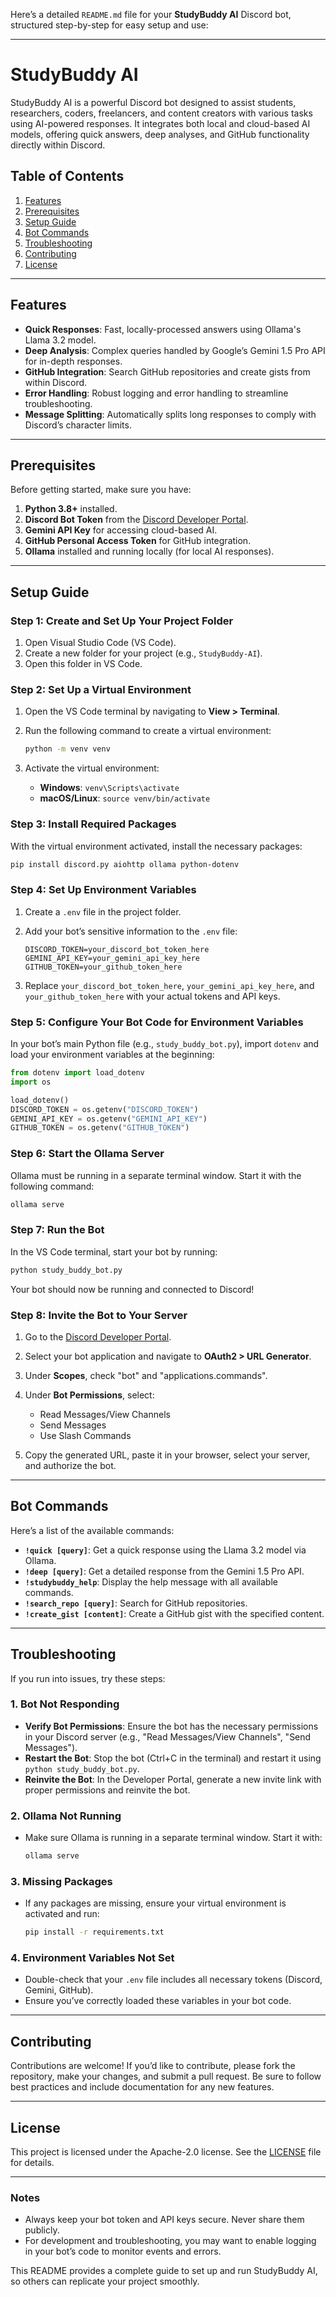 Here’s a detailed `README.md` file for your **StudyBuddy AI** Discord bot, structured step-by-step for easy setup and use:

---

# StudyBuddy AI

StudyBuddy AI is a powerful Discord bot designed to assist students, researchers, coders, freelancers, and content creators with various tasks using AI-powered responses. It integrates both local and cloud-based AI models, offering quick answers, deep analyses, and GitHub functionality directly within Discord.

## Table of Contents

1. [Features](#features)
2. [Prerequisites](#prerequisites)
3. [Setup Guide](#setup-guide)
4. [Bot Commands](#bot-commands)
5. [Troubleshooting](#troubleshooting)
6. [Contributing](#contributing)
7. [License](#license)

---

## Features

- **Quick Responses**: Fast, locally-processed answers using Ollama's Llama 3.2 model.
- **Deep Analysis**: Complex queries handled by Google’s Gemini 1.5 Pro API for in-depth responses.
- **GitHub Integration**: Search GitHub repositories and create gists from within Discord.
- **Error Handling**: Robust logging and error handling to streamline troubleshooting.
- **Message Splitting**: Automatically splits long responses to comply with Discord’s character limits.

---

## Prerequisites

Before getting started, make sure you have:

1. **Python 3.8+** installed.
2. **Discord Bot Token** from the [Discord Developer Portal](https://discord.com/developers/applications).
3. **Gemini API Key** for accessing cloud-based AI.
4. **GitHub Personal Access Token** for GitHub integration.
5. **Ollama** installed and running locally (for local AI responses).

---

## Setup Guide

### Step 1: Create and Set Up Your Project Folder

1. Open Visual Studio Code (VS Code).
2. Create a new folder for your project (e.g., `StudyBuddy-AI`).
3. Open this folder in VS Code.

### Step 2: Set Up a Virtual Environment

1. Open the VS Code terminal by navigating to **View > Terminal**.
2. Run the following command to create a virtual environment:

   ```bash
   python -m venv venv
   ```

3. Activate the virtual environment:

   - **Windows**: `venv\Scripts\activate`
   - **macOS/Linux**: `source venv/bin/activate`

### Step 3: Install Required Packages

With the virtual environment activated, install the necessary packages:

```bash
pip install discord.py aiohttp ollama python-dotenv
```

### Step 4: Set Up Environment Variables

1. Create a `.env` file in the project folder.
2. Add your bot’s sensitive information to the `.env` file:

   ```plaintext
   DISCORD_TOKEN=your_discord_bot_token_here
   GEMINI_API_KEY=your_gemini_api_key_here
   GITHUB_TOKEN=your_github_token_here
   ```

3. Replace `your_discord_bot_token_here`, `your_gemini_api_key_here`, and `your_github_token_here` with your actual tokens and API keys.

### Step 5: Configure Your Bot Code for Environment Variables

In your bot’s main Python file (e.g., `study_buddy_bot.py`), import `dotenv` and load your environment variables at the beginning:

```python
from dotenv import load_dotenv
import os

load_dotenv()
DISCORD_TOKEN = os.getenv("DISCORD_TOKEN")
GEMINI_API_KEY = os.getenv("GEMINI_API_KEY")
GITHUB_TOKEN = os.getenv("GITHUB_TOKEN")
```

### Step 6: Start the Ollama Server

Ollama must be running in a separate terminal window. Start it with the following command:

```bash
ollama serve
```

### Step 7: Run the Bot

In the VS Code terminal, start your bot by running:

```bash
python study_buddy_bot.py
```

Your bot should now be running and connected to Discord!

### Step 8: Invite the Bot to Your Server

1. Go to the [Discord Developer Portal](https://discord.com/developers/applications).
2. Select your bot application and navigate to **OAuth2 > URL Generator**.
3. Under **Scopes**, check "bot" and "applications.commands".
4. Under **Bot Permissions**, select:
   - Read Messages/View Channels
   - Send Messages
   - Use Slash Commands

5. Copy the generated URL, paste it in your browser, select your server, and authorize the bot.

---

## Bot Commands

Here’s a list of the available commands:

- **`!quick [query]`**: Get a quick response using the Llama 3.2 model via Ollama.
- **`!deep [query]`**: Get a detailed response from the Gemini 1.5 Pro API.
- **`!studybuddy_help`**: Display the help message with all available commands.
- **`!search_repo [query]`**: Search for GitHub repositories.
- **`!create_gist [content]`**: Create a GitHub gist with the specified content.

---

## Troubleshooting

If you run into issues, try these steps:

### 1. Bot Not Responding

- **Verify Bot Permissions**: Ensure the bot has the necessary permissions in your Discord server (e.g., "Read Messages/View Channels", "Send Messages").
- **Restart the Bot**: Stop the bot (Ctrl+C in the terminal) and restart it using `python study_buddy_bot.py`.
- **Reinvite the Bot**: In the Developer Portal, generate a new invite link with proper permissions and reinvite the bot.

### 2. Ollama Not Running

- Make sure Ollama is running in a separate terminal window. Start it with:

  ```bash
  ollama serve
  ```

### 3. Missing Packages

- If any packages are missing, ensure your virtual environment is activated and run:

  ```bash
  pip install -r requirements.txt
  ```

### 4. Environment Variables Not Set

- Double-check that your `.env` file includes all necessary tokens (Discord, Gemini, GitHub).
- Ensure you’ve correctly loaded these variables in your bot code.

---

## Contributing

Contributions are welcome! If you’d like to contribute, please fork the repository, make your changes, and submit a pull request. Be sure to follow best practices and include documentation for any new features.

---

## License

This project is licensed under the Apache-2.0 license. See the [LICENSE](LICENSE) file for details.

---

### Notes

- Always keep your bot token and API keys secure. Never share them publicly.
- For development and troubleshooting, you may want to enable logging in your bot’s code to monitor events and errors.

This README provides a complete guide to set up and run StudyBuddy AI, so others can replicate your project smoothly.
